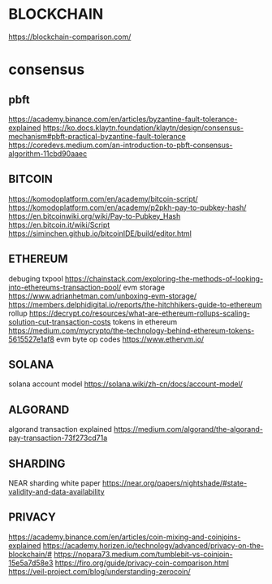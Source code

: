 # BLOCKCHAIN
https://blockchain-comparison.com/
# consensus
## pbft
https://academy.binance.com/en/articles/byzantine-fault-tolerance-explained
https://ko.docs.klaytn.foundation/klaytn/design/consensus-mechanism#pbft-practical-byzantine-fault-tolerance
https://coredevs.medium.com/an-introduction-to-pbft-consensus-algorithm-11cbd90aaec
## BITCOIN
https://komodoplatform.com/en/academy/bitcoin-script/
https://komodoplatform.com/en/academy/p2pkh-pay-to-pubkey-hash/
https://en.bitcoinwiki.org/wiki/Pay-to-Pubkey_Hash
https://en.bitcoin.it/wiki/Script
https://siminchen.github.io/bitcoinIDE/build/editor.html
## ETHEREUM
debuging txpool https://chainstack.com/exploring-the-methods-of-looking-into-ethereums-transaction-pool/
evm storage https://www.adrianhetman.com/unboxing-evm-storage/
https://members.delphidigital.io/reports/the-hitchhikers-guide-to-ethereum
rollup https://decrypt.co/resources/what-are-ethereum-rollups-scaling-solution-cut-transaction-costs
tokens in ethereum https://medium.com/mycrypto/the-technology-behind-ethereum-tokens-5615527e1af8
evm byte op codes https://www.ethervm.io/
## SOLANA
solana account model https://solana.wiki/zh-cn/docs/account-model/
## ALGORAND
algorand transaction explained https://medium.com/algorand/the-algorand-pay-transaction-73f273cd71a
## SHARDING
NEAR sharding white paper https://near.org/papers/nightshade/#state-validity-and-data-availability
## PRIVACY
https://academy.binance.com/en/articles/coin-mixing-and-coinjoins-explained
https://academy.horizen.io/technology/advanced/privacy-on-the-blockchain/#
https://nopara73.medium.com/tumblebit-vs-coinjoin-15e5a7d58e3
https://firo.org/guide/privacy-coin-comparison.html
https://veil-project.com/blog/understanding-zerocoin/

